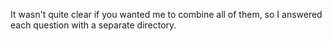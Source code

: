 It wasn't quite clear if you wanted me to combine all of them, so I answered each question with a separate directory.
